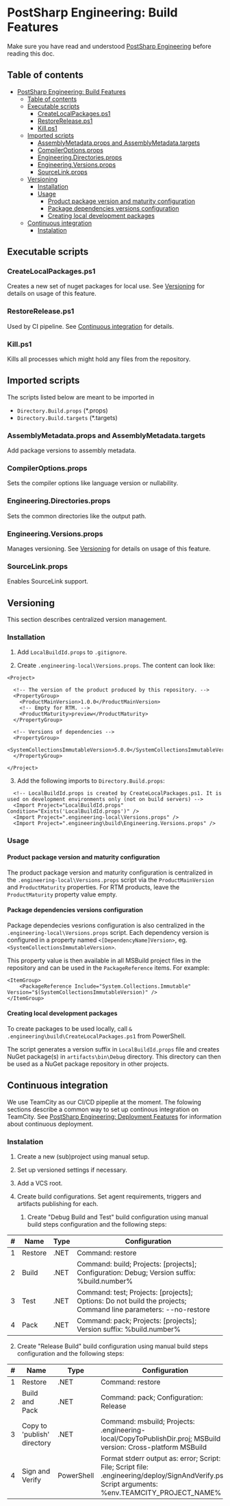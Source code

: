 # PostSharp Engineering: Build Features

Make sure you have read and understood [PostSharp Engineering](../README.md) before reading this doc.

## Table of contents

- [PostSharp Engineering: Build Features](#postsharp-engineering-build-features)
  - [Table of contents](#table-of-contents)
  - [Executable scripts](#executable-scripts)
    - [CreateLocalPackages.ps1](#createlocalpackagesps1)
    - [RestoreRelease.ps1](#restorereleaseps1)
    - [Kill.ps1](#killps1)
  - [Imported scripts](#imported-scripts)
    - [AssemblyMetadata.props and AssemblyMetadata.targets](#assemblymetadataprops-and-assemblymetadatatargets)
    - [CompilerOptions.props](#compileroptionsprops)
    - [Engineering.Directories.props](#engineeringdirectoriesprops)
    - [Engineering.Versions.props](#engineeringversionsprops)
    - [SourceLink.props](#sourcelinkprops)
  - [Versioning](#versioning)
    - [Installation](#installation)
    - [Usage](#usage)
      - [Product package version and maturity configuration](#product-package-version-and-maturity-configuration)
      - [Package dependencies versions configuration](#package-dependencies-versions-configuration)
      - [Creating local development packages](#creating-local-development-packages)
  - [Continuous integration](#continuous-integration)
    - [Instalation](#instalation)

## Executable scripts

### CreateLocalPackages.ps1

Creates a new set of nuget packages for local use. See [Versioning](#versioning) for details on usage of this feature.

### RestoreRelease.ps1

Used by CI pipeline. See [Continuous integration](#continuous-integration) for details.

### Kill.ps1

Kills all processes which might hold any files from the repository.

## Imported scripts

The scripts listed below are meant to be imported in
- `Directory.Build.props` (*.props)
- `Directory.Build.targets` (*.targets)

### AssemblyMetadata.props and AssemblyMetadata.targets

Add package versions to assembly metadata.

### CompilerOptions.props

Sets the compiler options like language version or nullability.

### Engineering.Directories.props

Sets the common directories like the output path.

### Engineering.Versions.props

Manages versioning. See [Versioning](#versioning) for details on usage of this feature.

### SourceLink.props

Enables SourceLink support.

## Versioning

This section describes centralized version management.

### Installation

1. Add `LocalBuildId.props` to `.gitignore`.

2. Create `.engineering-local\Versions.props`. The content can look like:

```
<Project>

  <!-- The version of the product produced by this repository. -->
  <PropertyGroup>
    <ProductMainVersion>1.0.0</ProductMainVersion>
    <!-- Empty for RTM. -->
    <ProductMaturity>preview</ProductMaturity>
  </PropertyGroup>

  <!-- Versions of dependencies -->
  <PropertyGroup>
    <SystemCollectionsImmutableVersion>5.0.0</SystemCollectionsImmutableVersion>
  </PropertyGroup>

</Project>
```

3. Add the following imports to `Directory.Build.props`:

```
  <!-- LocalBuildId.props is created by CreateLocalPackages.ps1. It is used on development environments only (not on build servers) -->
  <Import Project="LocalBuildId.props" Condition="Exists('LocalBuildId.props')" />
  <Import Project=".engineering-local\Versions.props" />
  <Import Project=".engineering\build\Engineering.Versions.props" />
```

### Usage

#### Product package version and maturity configuration

The product package version and maturity configuration is centralized in the `.engineering-local\Versions.props` script via the `ProductMainVersion` and `ProductMaturity` properties. For RTM products, leave the `ProductMaturity` property value empty.

#### Package dependencies versions configuration

Package dependecies vesrions configuration is also centralized in the `.engineering-local\Versions.props` script. Each dependency version is configured in a property named `<[DependencyName]Version>`, eg. `<SystemCollectionsImmutableVersion>`.

This property value is then available in all MSBuild project files in the repository and can be used in the `PackageReference` items. For example:

```
<ItemGroup>
    <PackageReference Include="System.Collections.Immutable" Version="$(SystemCollectionsImmutableVersion)" />
</ItemGroup>
```

#### Creating local development packages

To create packages to be used locally, call `& .engineering\build\CreateLocalPackages.ps1` from PowerShell.

The script generates a version suffix in `LocalBuildId.props` file and creates NuGet package(s) in `artifacts\bin\Debug` directory. This directory can then be used as a NuGet package repository in other projects.

## Continuous integration

We use TeamCity as our CI/CD pipeplie at the moment. The folowing sections describe a common way to set up continous integration on TeamCity. See [PostSharp Engineering: Deployment Features](../deploy/README.md#continuous-deployment) for information about continuous deployment.

### Instalation

1. Create a new (sub)project using manual setup.
   
2. Set up versioned settings if necessary.

3. Add a VCS root.

4. Create build configurations. Set agent requirements, triggers and artifacts publishing for each.

   1. Create "Debug Build and Test" build configuration using manual build steps configuration and the following steps:

| # | Name | Type | Configuration |
| - | ---- | ---- | ------------- |
| 1 | Restore | .NET | Command: restore |
| 2 | Build | .NET | Command: build; Projects: [projects]; Configuration: Debug; Version suffix: %build.number% |
| 3 | Test | .NET | Command: test; Projects: [projects]; Options: Do not build the projects; Command line parameters: --no-restore |
| 4 | Pack | .NET | Command: pack; Projects: [projects]; Version suffix: %build.number% |


   2. Create "Release Build" build configuration using manual build steps configuration and the following steps:

| # | Name | Type | Configuration |
| - | ---- | ---- | ------------- |
| 1 | Restore | .NET | Command: restore |
| 2 | Build and Pack | .NET | Command: pack; Configuration: Release |
| 3 | Copy to 'publish' directory | .NET | Command: msbuild; Projects: .engineering-local/CopyToPublishDir.proj; MSBuild version: Cross-platform MSBuild |
| 4 | Sign and Verify | PowerShell | Format stderr output as: error; Script: File; Script file: .engineering/deploy/SignAndVerify.ps1; Script arguments: %env.TEAMCITY_PROJECT_NAME% |